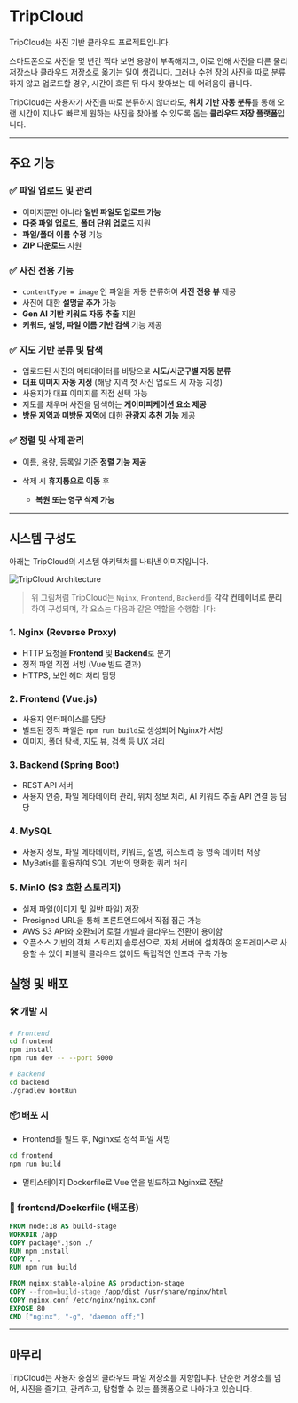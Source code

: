 # TripCloud

TripCloud는 사진 기반 클라우드 프로젝트입니다.

스마트폰으로 사진을 몇 년간 찍다 보면 용량이 부족해지고, 이로 인해 사진을 다른 물리 저장소나 클라우드 저장소로 옮기는 일이 생깁니다. 그러나 수천 장의 사진을 따로 분류하지 않고 업로드할 경우, 시간이 흐른 뒤 다시 찾아보는 데 어려움이 큽니다.

TripCloud는 사용자가 사진을 따로 분류하지 않더라도, **위치 기반 자동 분류**를 통해 오랜 시간이 지나도 빠르게 원하는 사진을 찾아볼 수 있도록 돕는 **클라우드 저장 플랫폼**입니다.

---

## 주요 기능

### ✅ 파일 업로드 및 관리

- 이미지뿐만 아니라 **일반 파일도 업로드 가능**
- **다중 파일 업로드**, **폴더 단위 업로드** 지원
- **파일/폴더 이름 수정** 기능
- **ZIP 다운로드** 지원

### ✅ 사진 전용 기능

- `contentType = image` 인 파일을 자동 분류하여 **사진 전용 뷰** 제공
- 사진에 대한 **설명글 추가** 가능
- **Gen AI 기반 키워드 자동 추출** 지원
- **키워드, 설명, 파일 이름 기반 검색** 기능 제공

### ✅ 지도 기반 분류 및 탐색

- 업로드된 사진의 메타데이터를 바탕으로 **시도/시군구별 자동 분류**
- **대표 이미지 자동 지정** (해당 지역 첫 사진 업로드 시 자동 지정)
- 사용자가 대표 이미지를 직접 선택 가능
- 지도를 채우며 사진을 탐색하는 **게이미피케이션 요소 제공**
- **방문 지역과 미방문 지역**에 대한 **관광지 추천 기능** 제공

### ✅ 정렬 및 삭제 관리

- 이름, 용량, 등록일 기준 **정렬 기능 제공**
- 삭제 시 **휴지통으로 이동** 후

  - **복원 또는 영구 삭제 가능**

---

## 시스템 구성도

아래는 TripCloud의 시스템 아키텍처를 나타낸 이미지입니다.

![TripCloud Architecture](./docs/architecture.png)

> 위 그림처럼 TripCloud는 `Nginx`, `Frontend`, `Backend`를 **각각 컨테이너로 분리**하여 구성되며, 각 요소는 다음과 같은 역할을 수행합니다:

### 1. **Nginx (Reverse Proxy)**

- HTTP 요청을 **Frontend** 및 **Backend**로 분기
- 정적 파일 직접 서빙 (Vue 빌드 결과)
- HTTPS, 보안 헤더 처리 담당

### 2. **Frontend (Vue.js)**

- 사용자 인터페이스를 담당
- 빌드된 정적 파일은 `npm run build`로 생성되어 Nginx가 서빙
- 이미지, 폴더 탐색, 지도 뷰, 검색 등 UX 처리

### 3. **Backend (Spring Boot)**

- REST API 서버
- 사용자 인증, 파일 메타데이터 관리, 위치 정보 처리, AI 키워드 추출 API 연결 등 담당

### 4. **MySQL**

- 사용자 정보, 파일 메타데이터, 키워드, 설명, 히스토리 등 영속 데이터 저장
- MyBatis를 활용하여 SQL 기반의 명확한 쿼리 처리

### 5. **MinIO (S3 호환 스토리지)**

- 실제 파일(이미지 및 일반 파일) 저장
- Presigned URL을 통해 프론트엔드에서 직접 접근 가능
- AWS S3 API와 호환되어 로컬 개발과 클라우드 전환이 용이함
- 오픈소스 기반의 객체 스토리지 솔루션으로, 자체 서버에 설치하여 온프레미스로 사용할 수 있어 퍼블릭 클라우드 없이도 독립적인 인프라 구축 가능

## 실행 및 배포

### 🛠️ 개발 시

```bash
# Frontend
cd frontend
npm install
npm run dev -- --port 5000

# Backend
cd backend
./gradlew bootRun
```

### 📦 배포 시

- Frontend를 빌드 후, Nginx로 정적 파일 서빙

```bash
cd frontend
npm run build
```

- 멀티스테이지 Dockerfile로 Vue 앱을 빌드하고 Nginx로 전달

### 📄 frontend/Dockerfile (배포용)

```Dockerfile
FROM node:18 AS build-stage
WORKDIR /app
COPY package*.json ./
RUN npm install
COPY . .
RUN npm run build

FROM nginx:stable-alpine AS production-stage
COPY --from=build-stage /app/dist /usr/share/nginx/html
COPY nginx.conf /etc/nginx/nginx.conf
EXPOSE 80
CMD ["nginx", "-g", "daemon off;"]
```

---

## 마무리

TripCloud는 사용자 중심의 클라우드 파일 저장소를 지향합니다. 단순한 저장소를 넘어, 사진을 즐기고, 관리하고, 탐험할 수 있는 플랫폼으로 나아가고 있습니다.
